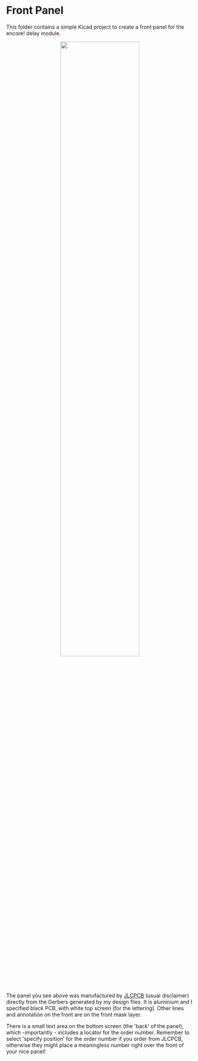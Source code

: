 # Front Panel

This folder contains a simple Kicad project to create a front panel for the encore! delay module.

<p width=100%, align="center">
<img width=65%, src="https://github.com/m0xpd/encore/assets/3152962/079267df-c61b-4a46-a62b-c24c37356298">
</p>  

The panel you see above was manufactured by [JLCPCB](https://jlcpcb.com/) (usual disclaimer) directly from the Gerbers generated by my design files.
It is aluminium and I specified black PCB, with white top screen (for the lettering). Other lines and annotation on the front 
are on the front mask layer.

There is a small text area on the bottom screen (the 'back' of the panel), which -importantly - includes a locator for the order 
number. Remember to select 'specify position' for the order number if you order from JLCPCB, otherwise they might place a meaningless 
number right over the front of your nice panel!
